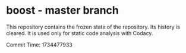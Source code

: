 # boost - master branch

This repository contains the frozen state of the repository.
Its history is cleared. It is used only for static code
analysis with Codacy.

Commit Time: 1734477933